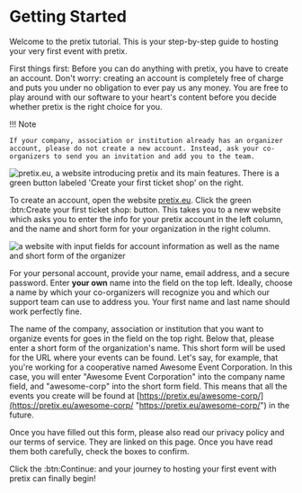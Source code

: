 # Getting Started

Welcome to the pretix tutorial. This is your step-by-step guide to hosting your very first event with pretix.

First things first: Before you can do anything with pretix, you have to create an account. Don't worry: creating an account is completely free of charge and puts you under no obligation to ever pay us any money. You are free to play around with our software to your heart's content before you decide whether pretix is the right choice for you. 

!!! Note

    If your company, association or institution already has an organizer account, please do not create a new account. Instead, ask your co-organizers to send you an invitation and add you to the team. 

![pretix.eu, a website introducing pretix and its main features. There is a green button labeled 'Create your first ticket shop' on the right.](../../assets/screens/account/pretix-eu.png "pretix.eu screenshot" ) 

To create an account, open the website [pretix.eu](https://pretix.eu/about/en/ "https://pretix.eu/about/en/"). Click the green :btn:Create your first ticket shop: button. This takes you to a new website which asks you to enter the info for your pretix account in the left column, and the name and short form for your organization in the right column. 

![a website with input fields for account information as well as the name and short form of the organizer](../../assets/screens/account/pretix-create-account.png "pretix.eu/about/en/setup screenshot" ) 

For your personal account, provide your name, email address, and a secure password. Enter __your own__ name into the field on the top left. Ideally, choose a name by which your co-organizers will recognize you and which our support team can use to address you. Your first name and last name should work perfectly fine. 

The name of the company, association or institution that you want to organize events for goes in the field on the top right. Below that, please enter a short form of the organization's name. This short form will be used for the URL where your events can be found. Let's say, for example, that you're working for a cooperative named Awesome Event Corporation. In this case, you will enter "Awesome Event Corporation" into the company name field, and "awesome-corp" into the short form field. This means that all the events you create will be found at [https://pretix.eu/awesome-corp/](https://pretix.eu/awesome-corp/ "https://pretix.eu/awesome-corp/") in the future. 

Once you have filled out this form, please also read our privacy policy and our terms of service. They are linked on this page. Once you have read them both carefully, check the boxes to confirm. 

Click the :btn:Continue: and your journey to hosting your first event with pretix can finally begin! 